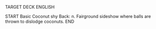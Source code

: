 TARGET DECK
ENGLISH

START
Basic
Coconut shy
Back: n. Fairground sideshow where balls are thrown to dislodge coconuts.
END
